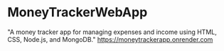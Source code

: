 # MoneyTrackerWebApp
"A money tracker app for managing expenses and income using HTML, CSS, Node.js, and MongoDB."
https://moneytrackerapp.onrender.com
